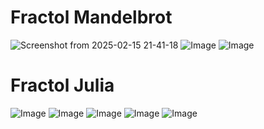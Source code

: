 
# Fractol Mandelbrot
![Screenshot from 2025-02-15 21-41-18](https://github.com/user-attachments/assets/f009971a-9b44-48bd-ba5f-b1a93aa848af) ![Image](https://github.com/user-attachments/assets/426ab074-ae79-4d92-8090-71612bf5acf3) ![Image](https://github.com/user-attachments/assets/bb225729-0d7f-47d6-99ae-308d07d6a4a0)

# Fractol Julia
![Image](https://github.com/user-attachments/assets/326a95e7-f782-4b37-93a8-e7294298fcf6) ![Image](https://github.com/user-attachments/assets/0ec6d605-5e9a-4f12-ac5c-cbb291cbdf5b) ![Image](https://github.com/user-attachments/assets/28add8f8-604d-4857-a3b9-13df47d5371b) ![Image](https://github.com/user-attachments/assets/24e51fb4-cea4-4a0c-a7c1-fb35417220e0) ![Image](https://github.com/user-attachments/assets/7cc8358c-87c9-422c-b057-c153fb1124c5)
